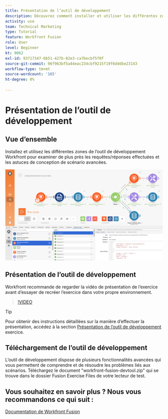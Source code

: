 ```yaml
---
title: Présentation de l’outil de développement
description: Découvrez comment installer et utiliser les différentes zones de la [!DNL Adobe Workfront Fusion Dev Tool] pour approfondir les astuces de conception de scénarios avancés.
activity: use
team: Technical Marketing
type: Tutorial
feature: Workfront Fusion
role: User
level: Beginner
kt: 9062
exl-id: 93717347-6b51-427b-82e3-ca7becbf5f0f
source-git-commit: 96f963bf5a44eac234cbf9215f19f6dddbe23143
workflow-type: tm+mt
source-wordcount: '165'
ht-degree: 0%

---
```


# Présentation de l’outil de développement

## Vue d’ensemble

Installez et utilisez les différentes zones de l’outil de développement Workfront pour examiner de plus près les requêtes/réponses effectuées et les astuces de conception de scénario avancées.

![Image d’un scénario Fusion et de l’outil de développement](assets/troubleshooting-and-error-handling-1.png)

## Présentation de l’outil de développement

Workfront recommande de regarder la vidéo de présentation de l’exercice avant d’essayer de recréer l’exercice dans votre propre environnement.

>[!VIDEO](https://video.tv.adobe.com/v/335303/?quality=12)

>[!TIP]
>
>Pour obtenir des instructions détaillées sur la manière d’effectuer la présentation, accédez à la section [Présentation de l’outil de développement](https://experienceleague.adobe.com/docs/workfront-learn/tutorials-workfront/fusion/exercises/devtool.html?lang=en) exercice.


## Téléchargement de l’outil de développement

L’outil de développement dispose de plusieurs fonctionnalités avancées qui vous permettent de comprendre et de résoudre les problèmes liés aux scénarios. Téléchargez le document &quot;workfront-fusion-devtool.zip&quot; qui se trouve dans le dossier Fusion Exercise Files de votre lecteur de test.



## Vous souhaitez en savoir plus ? Nous vous recommandons ce qui suit :

[Documentation de Workfront Fusion](https://experienceleague.adobe.com/docs/workfront/using/adobe-workfront-fusion/workfront-fusion-2.html?lang=en)

